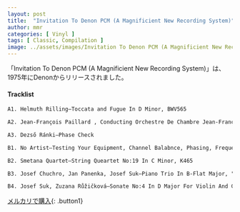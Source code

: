 ```yaml
---
layout: post
title:  "Invitation To Denon PCM (A Magnificient New Recording System)"
author: mmr
categories: [ Vinyl ]
tags: [ Classic, Compilation ]
image: ../assets/images/Invitation To Denon PCM (A Magnificient New Recording System).jpg
---
```


「Invitation To Denon PCM (A Magnificient New Recording System)」は、1975年にDenonからリリースされました。

#### Tracklist
```md
A1. Helmuth Rilling–Toccata and Fugue In D Minor, BWV565

A2. Jean-François Paillard , Conducting Orchestre De Chambre Jean-François Paillard–Musical Offering-Ricercare a3 voi, BWV1079

A3. Dezső Ránki–Phase Check

B1. No Artist–Testing Your Equipment, Channel Balabnce, Phasing, Frequency Response, Reference Level

B2. Smetana Quartet–String Queartet No:19 In C Minor, K465

B3. Josef Chuchro, Jan Panenka, Josef Suk–Piano Trio In B-Flat Major, "Archduke" Op.67

B4. Josef Suk, Zuzana Růžičková–Sonate No:4 In D Major For Violin And Continuo Op.1-13 など
```

[メルカリで購入](https://jp.mercari.com/item/m60328897430){: .button1}

